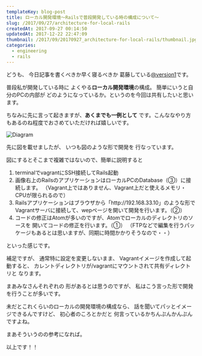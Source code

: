 ```yaml
---
templateKey: blog-post
title: ローカル開発環境〜Railsで普段開発している時の構成について〜
slug: /2017/09/27/architecture-for-local-rails
createdAt: 2017-09-27 00:14:50
updatedAt: 2017-12-22 22:47:09
thumbnail: /2017/09/20170927_architecture-for-local-rails/thumbnail.jpg
categories:
  - engineering
  - rails
---
```


どうも、
今日記事を書くべきか早く寝るべきか
葛藤している<a href="https://twitter.com/version1_2017">@version1</a>です。

<div class="adsense"></div>

普段私が開発している時に
よくやる<strong>ローカル開発環境</strong>の構成。
簡単にいうと自分のPCの内部が
どのようになっているか。というのを今回は共有したいと思います。

ちなみに先に言って起きますが、**あくまでも一例として**
です。こんななやり方もあるのね程度でおさめていただければ嬉しいです。

<img class="post-image" src="https://s3-ap-northeast-1.amazonaws.com/statics.ver-1-0.net/uploads/2017/09/20170927_architecture-for-local-rails/diagram.png" alt="Diagram"/>


先に図を載せましたが、
いつも図のような形で開発を
行なっています。


図にするとそこまで複雑ではないので、簡単に説明すると

<ol>
 	<li>terminalでvagrantにSSH接続してRails起動</li>
 	<li>画像右上のRailsのアプリケーションはローカルPCのDatabase（③）に接続します。
（Vagrant上ではありません、Vagrant上だと使えるメモリ・CPUが限られるので）</li>
 	<li>Railsアプリケーションはブラウザから「http://192.168.33.10」のような形で
Vagrantサーバに接続して、wepページを開いて開発を行います。（②）</li>
 	<li>コードの修正はAtomが多いのですが、Atomでローカルのディレクトリのソースを
開いてコードの修正を行います。（①）
（FTPなどで編集を行うパッケージもあるとは思いますが、同期に時間かかりそうなので・・）</li>
</ol>

といった感じです。


補足ですが、
通常特に設定を変更しないまま、
Vagrantイメージを作成して起動すると、
カレントディレクトリが/vagrantにマウントされて共有ディレクトリと
なります。

まあみなさんそれぞれの
形があるとは思うのですが、
私はこう言った形で開発を行うことが多いです。

未だとこれくらいのローカルの開発環境の構成なら、
話を聞いてパッとイメージできるんですけど、
初心者のころとかだと
何言っているかちんぷんかんぷんですよね。

まあそういうのの参考になれば。

以上です！！

<div class="adsense"></div>
